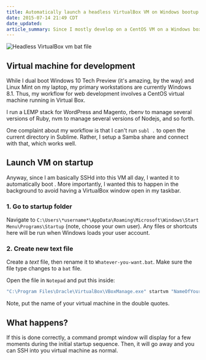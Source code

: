 ```yaml
---
title: Automatically launch a headless VirtualBox VM on Windows bootup
date: 2015-07-14 21:49 CDT
date_updated:
article_summary: Since I mostly develop on a CentOS VM on a Windows box, so this is how to launch it automatically and silently.
---
```


![Headless VirtualBox vm bat file](assets/img/articles/headless-virtualbox-vm.jpg)

## Virtual machine for development

While I dual boot Windows 10 Tech Preview (it's amazing, by the way) and Linux Mint on my laptop, my primary workstations are currently Windows 8.1. Thus, my workflow for web development involves a CentOS virtual machine running in Virtual Box.

I run a LEMP stack for WordPress and Magento, rbenv to manage several versions of Ruby, nvm to manage several versions of Nodejs, and so forth.

One complaint about my workflow is that I can't run `subl .` to open the current directory in Sublime. Rather, I setup a Samba share and connect with that, which works well.

## Launch VM on startup

Anyway, since I am basically SSHd into this VM all day, I wanted it to automatically boot . More importantly, I wanted this to happen in the background to avoid having a VirtualBox window open in my taskbar.

### 1. Go to startup folder

Navigate to `C:\Users\*username*\AppData\Roaming\Microsoft\Windows\Start Menu\Programs\Startup` (note, choose your own user). Any files or shortcuts here will be run when Windows loads your user account.

### 2. Create new text file

Create a *text* file, then rename it to `Whatever-you-want.bat`. Make sure the file type changes to a `bat` file.

Open the file in `Notepad` and put this inside:

```bat
"C:\Program Files\Oracle\VirtualBox\VBoxManage.exe" startvm "NameOfYourVM" --type "headless"
```

Note, put the name of your virtual machine in the double quotes.

## What happens?

If this is done correctly, a command prompt window will display for a few moments during the initial startup sequence. Then, it will go away and you can SSH into you virtual machine as normal.
